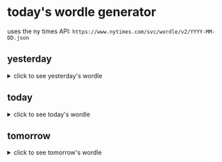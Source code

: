 # today's wordle generator

uses the ny times API: `https://www.nytimes.com/svc/wordle/v2/YYYY-MM-DD.json`

## yesterday

<details>
    <summary>click to see yesterday's wordle</summary>

    clone

</details>

## today

<details>
    <summary>click to see today's wordle</summary>

    early

</details>

## tomorrow

<details>
    <summary>click to see tomorrow's wordle</summary>

    cheer

</details>
